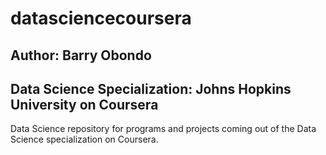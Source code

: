 # datasciencecoursera
## Author: Barry Obondo
## Data Science Specialization: Johns Hopkins University on Coursera

Data Science repository for programs and projects coming out of the Data Science specialization on Coursera. 

